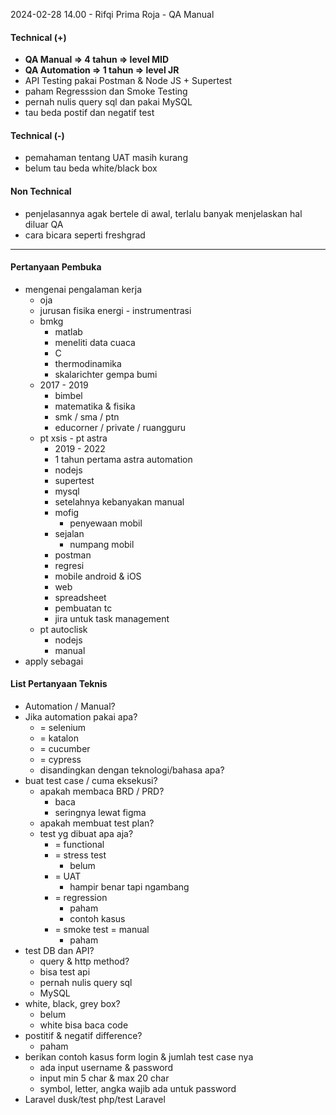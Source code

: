 2024-02-28 14.00 - Rifqi Prima Roja - QA Manual

#### Technical (+) 

- **QA Manual => 4 tahun => level MID**  
- **QA Automation => 1 tahun => level JR**
- API Testing pakai Postman & Node JS + Supertest
- paham Regresssion dan Smoke Testing
- pernah nulis query sql dan pakai MySQL
- tau beda postif dan negatif test

#### Technical (-)  

- pemahaman tentang UAT masih kurang
- belum tau beda white/black box

#### Non Technical  

- penjelasannya agak bertele di awal, terlalu banyak menjelaskan hal diluar QA
- cara bicara seperti freshgrad

---

#### Pertanyaan Pembuka

- mengenai pengalaman kerja  
	- oja
	- jurusan fisika energi - instrumentrasi
	- bmkg
		- matlab
		- meneliti data cuaca
		- C
		- thermodinamika
		- skalarichter gempa bumi
	- 2017 - 2019
		- bimbel
		- matematika & fisika
		- smk / sma / ptn
		- educorner / private / ruangguru
	- pt xsis - pt astra
		- 2019 - 2022
		- 1 tahun pertama astra automation
		- nodejs
		- supertest
		- mysql
		- setelahnya kebanyakan manual
		- mofig
			- penyewaan mobil
		- sejalan
			- numpang mobil
		- postman
		- regresi
		- mobile android & iOS
		- web
		- spreadsheet
		- pembuatan tc
		- jira untuk task management
	- pt autoclisk
		- nodejs
		- manual
- apply sebagai


#### List Pertanyaan Teknis

- Automation / Manual?  
- Jika automation pakai apa?
	- = selenium
	- = katalon
	- = cucumber
	- = cypress
	- disandingkan dengan teknologi/bahasa apa?
- buat test case / cuma eksekusi?
	- apakah membaca BRD / PRD?
		- baca
		- seringnya lewat figma
	- apakah membuat test plan?
	- test yg dibuat apa aja?
		- = functional
		- = stress test
			- belum
		- = UAT
			- hampir benar tapi ngambang
		- = regression
			- paham
			- contoh kasus
		- = smoke test = manual
			- paham
- test DB dan API?
	- query & http method?
	- bisa test api
	- pernah nulis query sql
	- MySQL
- white, black, grey box?
	- belum
	- white bisa baca code
- postitif & negatif difference?
	- paham
- berikan contoh kasus form login & jumlah test case nya
	- ada input username & password
	- input min 5 char & max 20 char
	- symbol, letter, angka wajib ada untuk password
- Laravel dusk/test php/test Laravel